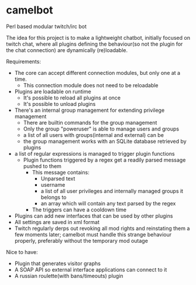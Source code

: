 camelbot
========

Perl based modular twitch/irc bot

The idea for this project is to make a lightweight chatbot, initially focused on twitch chat, where all plugins defining the behaviour(so not the plugin for the chat connection) are dynamically (re)loadable.

Requirements:
* The core can accept different connection modules, but only one at a time.
  * This connection module does not need to be reloadable
* Plugins are loadable on runtime
  * It's possible to reload all plugins at once
  * It's possible to unload plugins
* There's an internal group management for extending privilege management
  * There are builtin commands for the group management
  * Only the group "poweruser" is able to manage users and groups
  * a list of all users with groups(internal and external) can be 
  * the group management works with an SQLite database
retrieved by plugins
* a list of regular expressions is managed to trigger plugin functions
  * Plugin functions triggered by a regex get a readily parsed message pushed to them
    * This message contains:
      * Unparsed text
      * username
      * a list of all user privileges and internally managed groups it belongs to
      * an array which will contain any text parsed by the regex
    * The triggers can have a cooldown time
* Plugins can add new interfaces that can be used by other plugins
* All settings are saved in xml format
* Twitch regularly derps out revoking all mod rights and reinstating them a few moments later; camelbot  must handle this strange behaviour properly, preferably without the temporary mod outage

Nice to have:
* Plugin that generates visitor graphs
* A SOAP API so external interface applications can connect to it
* A russian roulette(with bans/timeouts) plugin
